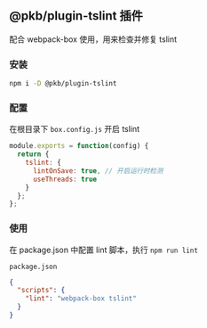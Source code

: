 ## @pkb/plugin-tslint 插件

配合 webpack-box 使用，用来检查并修复 tslint

### 安装

```bash
npm i -D @pkb/plugin-tslint
```

### 配置

在根目录下 `box.config.js` 开启 tslint

```js
module.exports = function(config) {
  return {
    tslint: {
      lintOnSave: true, // 开启运行时检测
      useThreads: true
    }
  };
};
```

### 使用

在 package.json 中配置 lint 脚本，执行 `npm run lint`

`package.json`

```json
{
  "scripts": {
    "lint": "webpack-box tslint"
  }
}
```
